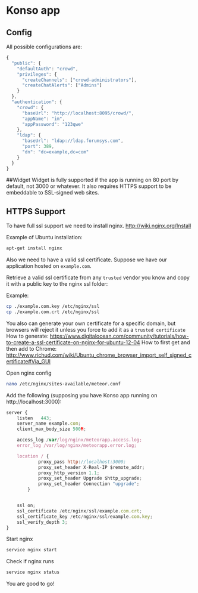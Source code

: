 # Konso app

## Config
All possible configurations are:
```javascript
{
  "public": {
    "defaultAuth": "crowd",
    "privileges": {
      "createChannels": ["crowd-administrators"],
      "createChatAlerts": ["Admins"]
    }
  },
  "authentication": {
    "crowd": {
      "baseUrl": "http://localhost:8095/crowd/",
      "appName": "im",
      "appPassword": "123qwe"
    },
    "ldap": {
      "baseUrl": "ldap://ldap.forumsys.com",
      "port": 389,
      "dn": "dc=example,dc=com"
    }
  }
}
```

##Widget
Widget is fully supported if the app is running on 80 port by default, not 3000 or whatever. It also requires HTTPS support to be embeddable to SSL-signed web sites.

## HTTPS Support
To have full ssl support we need to install nginx.
http://wiki.nginx.org/Install

Example of Ubuntu installation:

```bash
apt-get install nginx
```

Also we need to have a valid ssl certificate. Suppose we have our application hosted on <code>example.com</code>.

Retrieve a valid ssl certificate from any `trusted` vendor you know and copy it with a public key to the nginx ssl folder:

Example:
```bash
cp ./example.com.key /etc/nginx/ssl
cp ./example.com.crt /etc/nginx/ssl
```
You also can generate your own certificate for a specific domain, but browsers will reject it unless you force to add it as a `trusted certificate`
How to generate: https://www.digitalocean.com/community/tutorials/how-to-create-a-ssl-certificate-on-nginx-for-ubuntu-12-04
How to first get and then add to Chrome: http://www.richud.com/wiki/Ubuntu_chrome_browser_import_self_signed_certificate#Via_GUI

Open nginx config

```bash
nano /etc/nginx/sites-available/meteor.conf
```
Add the following (supposing you have Konso app running on http://localhost:3000):

```javascript
server {
	listen   443;
	server_name example.com;
	client_max_body_size 500M;

	access_log /var/log/nginx/meteorapp.access.log;
	error_log /var/log/nginx/meteorapp.error.log;

	location / {
	        proxy_pass http://localhost:3000;
	        proxy_set_header X-Real-IP $remote_addr;
	        proxy_http_version 1.1;
	        proxy_set_header Upgrade $http_upgrade;
	        proxy_set_header Connection "upgrade";
        }


	ssl on;
	ssl_certificate /etc/nginx/ssl/example.com.crt;
	ssl_certificate_key /etc/nginx/ssl/example.com.key;
	ssl_verify_depth 3;
}
```

Start nginx
```bash
service nginx start
```

Check if nginx runs
```bash
service nginx status
```

You are good to go!
